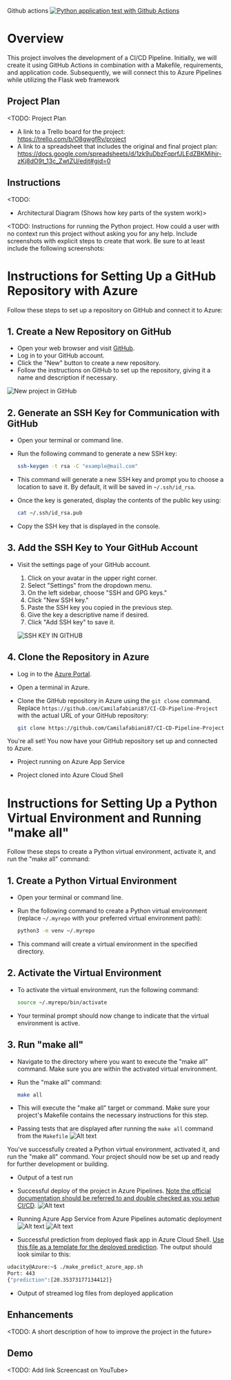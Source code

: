Github actions [![Python application test with Github Actions](https://github.com/Camilafabiani87/Azure-Agile-Project/actions/workflows/main.yml/badge.svg)](https://github.com/Camilafabiani87/Azure-Agile-Project/actions/workflows/main.yml)
# Overview
This project involves the development of a CI/CD Pipeline. Initially, we will create it using GitHub Actions in combination with a Makefile, requirements, and application code. Subsequently, we will connect this to Azure Pipelines while utilizing the Flask web framework

<TODO>

## Project Plan
<TODO: Project Plan

* A link to a Trello board for the project: https://trello.com/b/O8gwgfRv/project
* A link to a spreadsheet that includes the original and final project plan: https://docs.google.com/spreadsheets/d/1zk9uDbzFqprfJLEdZBKMihjr-zKj8dO9t_13c_ZwtZU/edit#gid=0

## Instructions

<TODO:  
* Architectural Diagram (Shows how key parts of the system work)>

<TODO:  Instructions for running the Python project.  How could a user with no context run this project without asking you for any help.  Include screenshots with explicit steps to create that work. Be sure to at least include the following screenshots:

# Instructions for Setting Up a GitHub Repository with Azure

Follow these steps to set up a repository on GitHub and connect it to Azure:

## 1. Create a New Repository on GitHub

  - Open your web browser and visit [GitHub](https://github.com/).
  - Log in to your GitHub account.
  - Click the "New" button to create a new repository.
  - Follow the instructions on GitHub to set up the repository, giving it a name and description if necessary.

  ![New project in GitHub](image-4.png)

## 2. Generate an SSH Key for Communication with GitHub

  - Open your terminal or command line.
  - Run the following command to generate a new SSH key:

    ```bash
    ssh-keygen -t rsa -C "example@mail.com"
    ```

  - This command will generate a new SSH key and prompt you to choose a location to save it. By default, it will be saved in `~/.ssh/id_rsa`.

  - Once the key is generated, display the contents of the public key using:

    ```bash
    cat ~/.ssh/id_rsa.pub
    ```

  - Copy the SSH key that is displayed in the console.

## 3. Add the SSH Key to Your GitHub Account

  - Visit the settings page of your GitHub account.

    1. Click on your avatar in the upper right corner.
    2. Select "Settings" from the dropdown menu.
    3. On the left sidebar, choose "SSH and GPG keys."
    4. Click "New SSH key."
    5. Paste the SSH key you copied in the previous step.
    6. Give the key a descriptive name if desired.
    7. Click "Add SSH key" to save it.

    ![SSH KEY IN GITHUB](image-5.png)

## 4. Clone the Repository in Azure

  - Log in to the [Azure Portal](https://portal.azure.com/#home).

  - Open a terminal in Azure.

  - Clone the GitHub repository in Azure using the `git clone` command. Replace `https://github.com/Camilafabiani87/CI-CD-Pipeline-Project` with the actual URL of your GitHub repository:

    ```bash
    git clone https://github.com/Camilafabiani87/CI-CD-Pipeline-Project
    ```

You're all set! You now have your GitHub repository set up and connected to Azure. 


* Project running on Azure App Service


* Project cloned into Azure Cloud Shell

# Instructions for Setting Up a Python Virtual Environment and Running "make all"

Follow these steps to create a Python virtual environment, activate it, and run the "make all" command:

## 1. Create a Python Virtual Environment

  - Open your terminal or command line.

  - Run the following command to create a Python virtual environment (replace `~/.myrepo` with your preferred virtual environment path):

    ```bash
    python3 -m venv ~/.myrepo
    ```

  - This command will create a virtual environment in the specified directory.

## 2. Activate the Virtual Environment

  - To activate the virtual environment, run the following command:

    ```bash
    source ~/.myrepo/bin/activate
    ```

  - Your terminal prompt should now change to indicate that the virtual environment is active.

## 3. Run "make all"

  - Navigate to the directory where you want to execute the "make all" command. Make sure you are within the activated virtual environment.

  - Run the "make all" command:

    ```bash
    make all
    ```

  - This will execute the "make all" target or command. Make sure your project's Makefile contains the necessary instructions for this step.

* Passing tests that are displayed after running the `make all` command from the `Makefile`
![Alt text](image.png)

You've successfully created a Python virtual environment, activated it, and run the "make all" command. Your project should now be set up and ready for further development or building.


* Output of a test run

* Successful deploy of the project in Azure Pipelines.  [Note the official documentation should be referred to and double checked as you setup CI/CD](https://docs.microsoft.com/en-us/azure/devops/pipelines/ecosystems/python-webapp?view=azure-devops).
![Alt text](image-2.png)

* Running Azure App Service from Azure Pipelines automatic deployment
![Alt text](image-3.png)
![Alt text](image-1.png)

* Successful prediction from deployed flask app in Azure Cloud Shell.  [Use this file as a template for the deployed prediction](https://github.com/udacity/nd082-Azure-Cloud-DevOps-Starter-Code/blob/master/C2-AgileDevelopmentwithAzure/project/starter_files/flask-sklearn/make_predict_azure_app.sh).
The output should look similar to this:

```bash
udacity@Azure:~$ ./make_predict_azure_app.sh
Port: 443
{"prediction":[20.35373177134412]}
```

* Output of streamed log files from deployed application

> 

## Enhancements

<TODO: A short description of how to improve the project in the future>

## Demo 

<TODO: Add link Screencast on YouTube>


